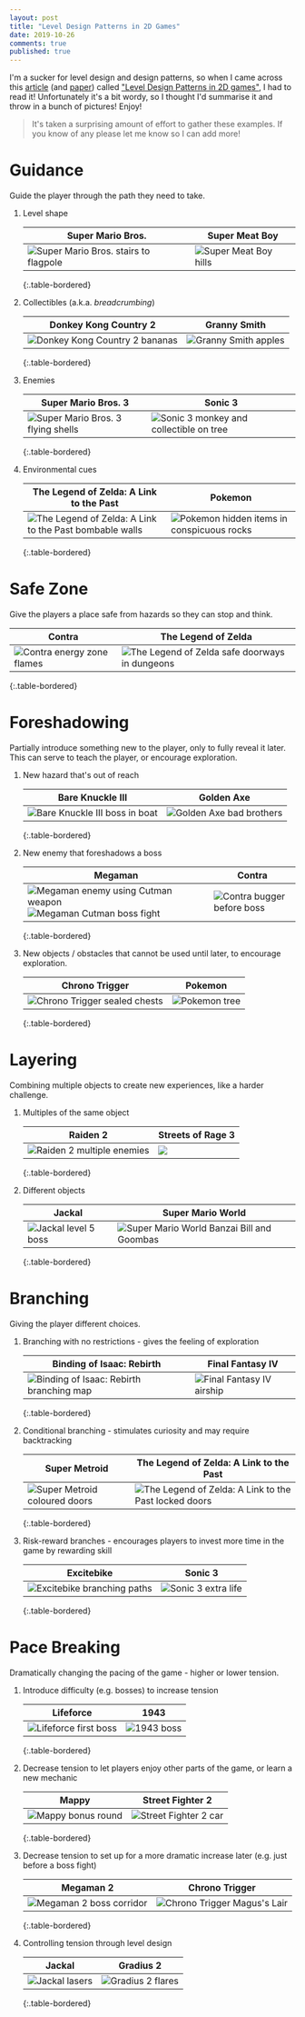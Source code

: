 ```yaml
---
layout: post
title: "Level Design Patterns in 2D Games"
date: 2019-10-26
comments: true
published: true
---
```

I'm a sucker for level design and design patterns, so when I came across this [article](https://www.gamasutra.com/blogs/AhmedKhalifa/20190610/344344/Level_Design_Patterns_in_2D_Games.php) (and [paper](http://akhalifa.com/documents/level-design-patterns.pdf)) called ["Level Design Patterns in 2D games"](https://www.gamasutra.com/blogs/AhmedKhalifa/20190610/344344/Level_Design_Patterns_in_2D_Games.php), I had to read it! Unfortunately it's a bit wordy, so I thought I'd summarise it and throw in a bunch of pictures! Enjoy!

> It's taken a surprising amount of effort to gather these examples. If you know of any please let me know so I can add more!

# Guidance

Guide the player through the path they need to take.

1. Level shape

    | Super Mario Bros. | Super Meat Boy |
    | ------------- | ------------- |
    | ![Super Mario Bros. stairs to flagpole](https://raw.githubusercontent.com/cxong/cxong.github.io/master/_posts/smb.png) | ![Super Meat Boy hills](https://raw.githubusercontent.com/cxong/cxong.github.io/master/_posts/super_meat_boy.png) |
    {:.table-bordered}

2. Collectibles (a.k.a. *breadcrumbing*)

    | Donkey Kong Country 2 | Granny Smith |
    | ------------- | ------------- |
    | ![Donkey Kong Country 2 bananas](https://raw.githubusercontent.com/cxong/cxong.github.io/master/_posts/dkc2.jpg) | ![Granny Smith apples](https://raw.githubusercontent.com/cxong/cxong.github.io/master/_posts/granny_smith.png) |
    {:.table-bordered}

3. Enemies

    | Super Mario Bros. 3 | Sonic 3 |
    | ------------- | ------------- |
    | ![Super Mario Bros. 3 flying shells](https://raw.githubusercontent.com/cxong/cxong.github.io/master/_posts/smb3.jpg) | ![Sonic 3 monkey and collectible on tree](https://raw.githubusercontent.com/cxong/cxong.github.io/master/_posts/sonic3.png) |
    {:.table-bordered}

4. Environmental cues

    | The Legend of Zelda: A Link to the Past| Pokemon |
    | ------------- | ------------- |
    | ![The Legend of Zelda: A Link to the Past bombable walls](https://raw.githubusercontent.com/cxong/cxong.github.io/master/_posts/loz_lttp.png) | ![Pokemon hidden items in conspicuous rocks](https://raw.githubusercontent.com/cxong/cxong.github.io/master/_posts/pokemon.png) |
    {:.table-bordered}

# Safe Zone

Give the players a place safe from hazards so they can stop and think.

| Contra | The Legend of Zelda |
| ------------- | ------------- |
| ![Contra energy zone flames](https://raw.githubusercontent.com/cxong/cxong.github.io/master/_posts/contra.png) | ![The Legend of Zelda safe doorways in dungeons](https://raw.githubusercontent.com/cxong/cxong.github.io/master/_posts/zelda.gif) |
{:.table-bordered}

# Foreshadowing

Partially introduce something new to the player, only to fully reveal it later. This can serve to teach the player, or encourage exploration.

1. New hazard that's out of reach

    | Bare Knuckle III | Golden Axe |
    | ------------- | ------------- |
    | ![Bare Knuckle III boss in boat](https://raw.githubusercontent.com/cxong/cxong.github.io/master/_posts/bareknuckle.png) | ![Golden Axe bad brothers](https://raw.githubusercontent.com/cxong/cxong.github.io/master/_posts/goldenaxe_bad.png) |
    {:.table-bordered}

2. New enemy that foreshadows a boss

    | Megaman | Contra |
    | ------------- | ------------- |
    | ![Megaman enemy using Cutman weapon](https://raw.githubusercontent.com/cxong/cxong.github.io/master/_posts/megaman.jpeg)![Megaman Cutman boss fight](https://raw.githubusercontent.com/cxong/cxong.github.io/master/_posts/megaman_cut.jpeg) | ![Contra bugger before boss](https://raw.githubusercontent.com/cxong/cxong.github.io/master/_posts/contra.jpeg) |
    {:.table-bordered}

3. New objects / obstacles that cannot be used until later, to encourage exploration.

    | Chrono Trigger | Pokemon |
    | ------------- | ------------- |
    | ![Chrono Trigger sealed chests](https://raw.githubusercontent.com/cxong/cxong.github.io/master/_posts/chrono_trigger.png) | ![Pokemon tree](https://raw.githubusercontent.com/cxong/cxong.github.io/master/_posts/pokemon_tree.png) |
    {:.table-bordered}

# Layering

Combining multiple objects to create new experiences, like a harder challenge.

1. Multiples of the same object

    | Raiden 2 | Streets of Rage 3 |
    | ------------- | ------------- |
    | ![Raiden 2 multiple enemies](https://raw.githubusercontent.com/cxong/cxong.github.io/master/_posts/raiden2.png) | ![](https://raw.githubusercontent.com/cxong/cxong.github.io/master/_posts/sor3.png) |
    {:.table-bordered}

2. Different objects

    | Jackal | Super Mario World |
    | ------------- | ------------- |
    | ![Jackal level 5 boss](https://raw.githubusercontent.com/cxong/cxong.github.io/master/_posts/jackal_boss.png) | ![Super Mario World Banzai Bill and Goombas](https://raw.githubusercontent.com/cxong/cxong.github.io/master/_posts/smw.jpg) |
    {:.table-bordered}

# Branching

Giving the player different choices.

1. Branching with no restrictions - gives the feeling of exploration

    | Binding of Isaac: Rebirth | Final Fantasy IV |
    | ------------- | ------------- |
    | ![Binding of Isaac: Rebirth branching map](https://raw.githubusercontent.com/cxong/cxong.github.io/master/_posts/boi_map.png) | ![Final Fantasy IV airship](https://raw.githubusercontent.com/cxong/cxong.github.io/master/_posts/ff4.jpeg) |
    {:.table-bordered}

2. Conditional branching - stimulates curiosity and may require backtracking

    | Super Metroid | The Legend of Zelda: A Link to the Past |
    | ------------- | ------------- |
    | ![Super Metroid coloured doors](https://raw.githubusercontent.com/cxong/cxong.github.io/master/_posts/super_metroid.gif) | ![The Legend of Zelda: A Link to the Past locked doors](https://raw.githubusercontent.com/cxong/cxong.github.io/master/_posts/loz.png) |
    {:.table-bordered}

3. Risk-reward branches - encourages players to invest more time in the game by rewarding skill

    | Excitebike | Sonic 3 |
    | ------------- | ------------- |
    | ![Excitebike branching paths](https://raw.githubusercontent.com/cxong/cxong.github.io/master/_posts/excitebike.gif) | ![Sonic 3 extra life](https://raw.githubusercontent.com/cxong/cxong.github.io/master/_posts/s3.png) |
    {:.table-bordered}

# Pace Breaking

Dramatically changing the pacing of the game - higher or lower tension.

1. Introduce difficulty (e.g. bosses) to increase tension

    | Lifeforce | 1943 |
    | ------------- | ------------- |
    | ![Lifeforce first boss](https://raw.githubusercontent.com/cxong/cxong.github.io/master/_posts/lifeforce.png) | ![1943 boss](https://raw.githubusercontent.com/cxong/cxong.github.io/master/_posts/1943.png) |
    {:.table-bordered}

2. Decrease tension to let players enjoy other parts of the game, or learn a new mechanic

    | Mappy | Street Fighter 2 |
    | ------------- | ------------- |
    | ![Mappy bonus round](https://raw.githubusercontent.com/cxong/cxong.github.io/master/_posts/mappy.png) | ![Street Fighter 2 car](https://raw.githubusercontent.com/cxong/cxong.github.io/master/_posts/sf2.jpg) |
    {:.table-bordered}

3. Decrease tension to set up for a more dramatic increase later (e.g. just before a boss fight)

    | Megaman 2 | Chrono Trigger |
    | ------------- | ------------- |
    | ![Megaman 2 boss corridor](https://raw.githubusercontent.com/cxong/cxong.github.io/master/_posts/megaman2.png) | ![Chrono Trigger Magus's Lair](https://raw.githubusercontent.com/cxong/cxong.github.io/master/_posts/ctmagus.jpg) |
    {:.table-bordered}

4. Controlling tension through level design

    | Jackal | Gradius 2 |
    | ------------- | ------------- |
    | ![Jackal lasers](https://raw.githubusercontent.com/cxong/cxong.github.io/master/_posts/jackal_laser.png) | ![Gradius 2 flares](https://raw.githubusercontent.com/cxong/cxong.github.io/master/_posts/gradius2.png) |
    {:.table-bordered}

